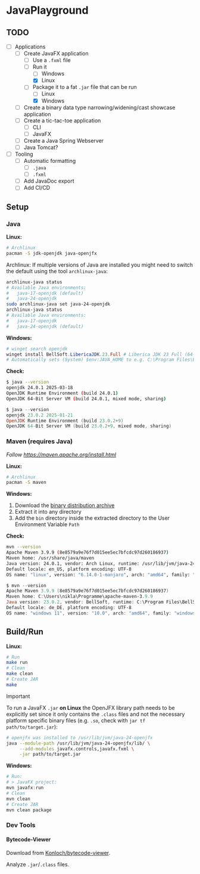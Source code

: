 # JavaPlayground

## TODO

- [ ] Applications
  - [ ] Create JavaFX application
    - [ ] Use a `.fxml` file
    - [ ] Run it
      - [ ] Windows
      - [x] Linux
    - [ ] Package it to a fat `.jar` file that can be run
      - [ ] Linux
      - [x] Windows
  - [ ] Create a binary data type narrowing/widening/cast showcase application
  - [ ] Create a tic-tac-toe application
    - [ ] CLI
    - [ ] JavaFX
  - [ ] Create a Java Spring Webserver
  - [ ] Java Tomcat?
- [ ] Tooling
  - [ ] Automatic formatting
    - [ ] `.java`
    - [ ] `.fxml`
  - [ ] Add JavaDoc export
  - [ ] Add CI/CD

## Setup

### Java

**Linux:**

```sh
# Archlinux
pacman -S jdk-openjdk java-openjfx
```

Archlinux: If multiple versions of Java are installed you might need to switch the default using the tool `archlinux-java`:

```sh
archlinux-java status
# Available Java environments:
#   java-17-openjdk (default)
#   java-24-openjdk
sudo archlinux-java set java-24-openjdk
archlinux-java status
# Available Java environments:
#   java-17-openjdk
#   java-24-openjdk (default)
```

**Windows:**

```powershell
# winget search openjdk
winget install BellSoft.LibericaJDK.23.Full # Liberica JDK 23 Full (64-bit)
# Automatically sets (System) $env:JAVA_HOME to e.g. C:\Program Files\BellSoft\LibericaJDK-23-Full\
```

**Check:**

```sh
$ java --version
openjdk 24.0.1 2025-03-18
OpenJDK Runtime Environment (build 24.0.1)
OpenJDK 64-Bit Server VM (build 24.0.1, mixed mode, sharing)
```

```powershell
$ java --version
openjdk 23.0.2 2025-01-21
OpenJDK Runtime Environment (build 23.0.2+9)
OpenJDK 64-Bit Server VM (build 23.0.2+9, mixed mode, sharing)
```

### Maven (requires Java)

*Follow https://maven.apache.org/install.html*

**Linux:**

```sh
# Archlinux
pacman -S maven
```

**Windows:**

1. Download the [binary distribution archive](https://maven.apache.org/download.cgi)
2. Extract it into any directory
3. Add the `bin` directory inside the extracted directory to the User Environment Variable `Path`

**Check:**

```sh
mvn --version
Apache Maven 3.9.9 (8e8579a9e76f7d015ee5ec7bfcdc97d260186937)
Maven home: /usr/share/java/maven
Java version: 24.0.1, vendor: Arch Linux, runtime: /usr/lib/jvm/java-24-openjdk
Default locale: en_US, platform encoding: UTF-8
OS name: "linux", version: "6.14.0-1-manjaro", arch: "amd64", family: "unix"
```

```powershell
$ mvn --version
Apache Maven 3.9.9 (8e8579a9e76f7d015ee5ec7bfcdc97d260186937)
Maven home: C:\Users\nikla\Programme\apache-maven-3.9.9
Java version: 23.0.2, vendor: BellSoft, runtime: C:\Program Files\BellSoft\LibericaJDK-23-Full
Default locale: de_DE, platform encoding: UTF-8
OS name: "windows 11", version: "10.0", arch: "amd64", family: "windows"
```

## Build/Run

**Linux:**

```sh
# Run
make run
# Clean
make clean
# Create JAR
make
```

> [!IMPORTANT]
> To run a JavaFX `.jar` **on Linux** the OpenJFX library path needs to be explicitly set since it only contains the `.class` files and not the necessary platform specific binary files (e.g. `.so`, check with `jar tf path/to/target.jar`):
>
> ```sh
> # openjfx was installed to /usr/lib/jvm/java-24-openjfx
> java --module-path /usr/lib/jvm/java-24-openjfx/lib/ \
>      --add-modules javafx.controls,javafx.fxml \
>      -jar path/to/target.jar
> ```

**Windows:**

```powershell
# Run:
# > JavaFX project:
mvn javafx:run
# Clean
mvn clean
# Create JAR
mvn clean package
```

### Dev Tools

#### Bytecode-Viewer

Download from [Konloch/bytecode-viewer](https://github.com/Konloch/bytecode-viewer/releases).

Analyze `.jar`/`.class` files.

